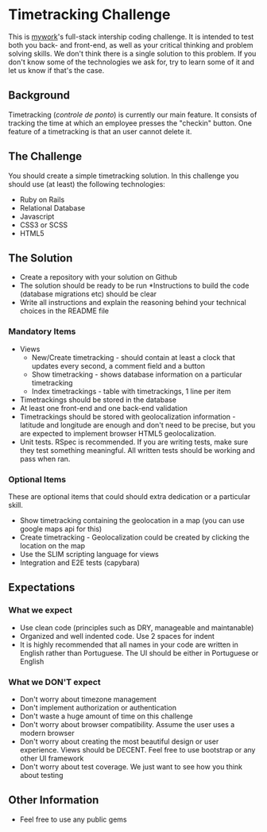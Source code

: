 # Timetracking Challenge
This is [mywork](https://www.mywork.com.br)'s full-stack intership coding challenge. It is intended to test both you back- and front-end, as well as your critical thinking and problem solving skills.
We don't think there is a single solution to this problem. If you don't know some of the technologies we ask for, try to learn some of it and let us know if that's the case.
## Background
Timetracking (_controle de ponto_) is currently our main feature. It consists of tracking the time at which an employee presses the "checkin" button. One feature of a timetracking is that an user cannot delete it.
## The Challenge
You should create a simple timetracking solution.
In this challenge you should use (at least) the following technologies:
* Ruby on Rails
* Relational Database
* Javascript
* CSS3 or SCSS
* HTML5
## The Solution
* Create a repository with your solution on Github
* The solution should be ready to be run
*Instructions to build the code (database migrations etc) should be clear
* Write all instructions and explain the reasoning behind your technical choices in the README file
### Mandatory Items
* Views
  * New/Create timetracking - should contain at least a clock that updates every second, a comment field and a button
  * Show timetracking - shows database information on a particular timetracking
  * Index timetrackings - table with timetrackings, 1 line per item
* Timetrackings should be stored in the database
* At least one front-end and one back-end validation
* Timetrackings should be stored with geolocalization information - latitude and longitude are enough and don't need to be precise, but you are expected to implement browser HTML5 geolocalization.
* Unit tests. RSpec is recommended. If you are writing tests, make sure they test something meaningful. All written tests should be working and pass when ran.
### Optional Items
These are optional items that could should extra dedication or a particular skill.
* Show timetracking containing the geolocation in a map (you can use google maps api for this)
* Create timetracking - Geolocalization could be created by clicking the location on the map
* Use the SLIM scripting language for views
* Integration and E2E tests (capybara)
## Expectations
### What we expect
* Use clean code (principles such as DRY, manageable and maintanable)
* Organized and well indented code. Use 2 spaces for indent
* It is highly recommended that all names in your code are written in English rather than Portuguese. The UI should be either in Portuguese or English
### What we DON'T expect
* Don't worry about timezone management
* Don't implement authorization or authentication
* Don't waste a huge amount of time on this challenge
* Don't worry about browser compatibility. Assume the user uses a modern browser
* Don't worry about creating the most beautiful design or user experience. Views should be DECENT. Feel free to use bootstrap or any other UI framework
* Don't worry about test coverage. We just want to see how you think about testing
## Other Information
* Feel free to use any public gems
